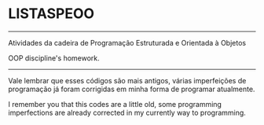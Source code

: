 # LISTASPEOO

--------------------------------------------------------------------------------

Atividades da cadeira de Programação Estruturada e Orientada à Objetos

OOP discipline's homework.

--------------------------------------------------------------------------------

Vale lembrar que esses códigos são mais antigos, várias imperfeições de
programação já foram corrigidas em minha forma de programar atualmente.

I remember you that this codes are a little old, some programming imperfections
are already corrected in my currently way to programming.
